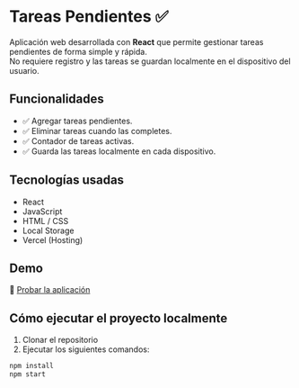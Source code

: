 # Tareas Pendientes ✅

Aplicación web desarrollada con **React** que permite gestionar tareas pendientes de forma simple y rápida.  
No requiere registro y las tareas se guardan localmente en el dispositivo del usuario.

## Funcionalidades

- ✅ Agregar tareas pendientes.
- ✅ Eliminar tareas cuando las completes.
- ✅ Contador de tareas activas.
- ✅ Guarda las tareas localmente en cada dispositivo.

## Tecnologías usadas

- React
- JavaScript
- HTML / CSS
- Local Storage
- Vercel (Hosting)

## Demo

🔗 [Probar la aplicación](https://task-mate-theta.vercel.app)

## Cómo ejecutar el proyecto localmente

1. Clonar el repositorio
2. Ejecutar los siguientes comandos:

```bash
npm install
npm start
